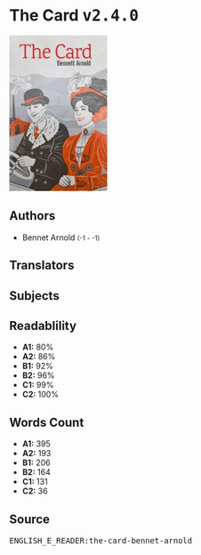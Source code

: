 # The Card <kbd>v2.4.0</kbd>

![](./cover.medium.jpg "")

## Authors


 - Bennet Arnold <small>(-1 - -1)</small>

## Translators



## Subjects



## Readablility


 - **A1:** 80%
 - **A2:** 86%
 - **B1:** 92%
 - **B2:** 96%
 - **C1:** 99%
 - **C2:** 100%

## Words Count


 - **A1:** 395
 - **A2:** 193
 - **B1:** 206
 - **B2:** 164
 - **C1:** 131
 - **C2:** 36

## Source


<kbd>ENGLISH_E_READER:the-card-bennet-arnold</kbd>
